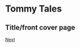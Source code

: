 # Tommy Tales

## Title/front cover page

[Next](https://dorsadanesh.github.io/SYN100Project/pre-survey.html)

